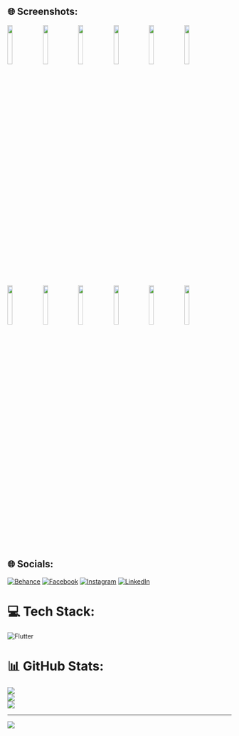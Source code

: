 ## 🌐 Screenshots:
<img src="https://github.com/chiheb69/LinkedinClone/assets/36136371/aec01901-36d2-48bb-880d-8002586f286d" width="15%"></img> <img src="https://github.com/chiheb69/LinkedinClone/assets/36136371/8cd7e432-2fd5-4558-8920-4a148a8f2551" width="15%"></img> <img src="https://github.com/chiheb69/LinkedinClone/assets/36136371/7ce8804d-0698-4e3a-9b62-fe20b6b941ca" width="15%"></img> <img src="https://github.com/chiheb69/LinkedinClone/assets/36136371/5a57a9a4-049f-40bd-a236-15a9df20b894" width="15%"></img> <img src="https://github.com/chiheb69/LinkedinClone/assets/36136371/2e98a4ad-f353-406f-a2e2-5ea200bb1108" width="15%"></img> <img src="https://github.com/chiheb69/LinkedinClone/assets/36136371/8fc779ec-7dfe-4cfd-b281-478f0dfe6781" width="15%"></img> <img src="https://github.com/chiheb69/LinkedinClone/assets/36136371/fb039180-f08f-48fb-b220-676aa5a25578" width="15%"></img> <img src="https://github.com/chiheb69/LinkedinClone/assets/36136371/b9e9713e-512a-4560-a7d0-add27daba87d" width="15%"></img> <img src="https://github.com/chiheb69/LinkedinClone/assets/36136371/91281908-12f3-4fa5-9a16-ebb23e2e21d4" width="15%"></img> <img src="https://github.com/chiheb69/LinkedinClone/assets/36136371/7de7b306-ac24-4357-99c0-63d32488c1b1" width="15%"></img> <img src="https://github.com/chiheb69/LinkedinClone/assets/36136371/205b995d-47f6-47a7-bb9f-9b14e5939930" width="15%"></img> <img src="https://github.com/chiheb69/LinkedinClone/assets/36136371/47e00cac-5b1c-4e30-bdfd-6927db4e798e" width="15%"></img> 

## 🌐 Socials:
[![Behance](https://img.shields.io/badge/Behance-1769ff?logo=behance&logoColor=white)](https://behance.net/chihebkammoun) [![Facebook](https://img.shields.io/badge/Facebook-%231877F2.svg?logo=Facebook&logoColor=white)](https://facebook.com/chiheb69) [![Instagram](https://img.shields.io/badge/Instagram-%23E4405F.svg?logo=Instagram&logoColor=white)](https://instagram.com/chiheb69) [![LinkedIn](https://img.shields.io/badge/LinkedIn-%230077B5.svg?logo=linkedin&logoColor=white)](https://linkedin.com/in/chihebkammoun) 

# 💻 Tech Stack:
![Flutter](https://img.shields.io/badge/Flutter-%2302569B.svg?style=for-the-badge&logo=Flutter&logoColor=white)
# 📊 GitHub Stats:
![](https://github-readme-stats.vercel.app/api?username=chiheb69&theme=dark&hide_border=false&include_all_commits=false&count_private=false)<br/>
![](https://github-readme-streak-stats.herokuapp.com/?user=chiheb69&theme=dark&hide_border=false)<br/>
![](https://github-readme-stats.vercel.app/api/top-langs/?username=chiheb69&theme=dark&hide_border=false&include_all_commits=false&count_private=false&layout=compact)

---
[![](https://visitcount.itsvg.in/api?id=chiheb69&icon=0&color=0)](https://visitcount.itsvg.in)



